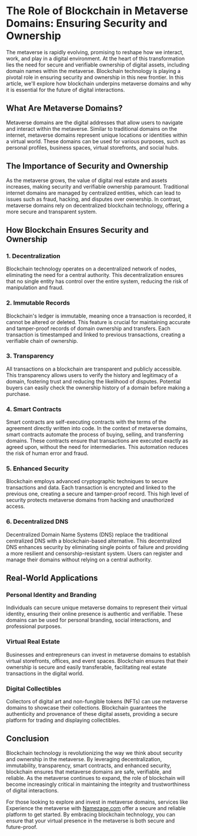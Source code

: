 # The Role of Blockchain in Metaverse Domains: Ensuring Security and Ownership

The metaverse is rapidly evolving, promising to reshape how we interact, work, and play in a digital environment. At the heart of this transformation lies the need for secure and verifiable ownership of digital assets, including domain names within the metaverse. Blockchain technology is playing a pivotal role in ensuring security and ownership in this new frontier. In this article, we'll explore how blockchain underpins metaverse domains and why it is essential for the future of digital interactions.

## What Are Metaverse Domains?

Metaverse domains are the digital addresses that allow users to navigate and interact within the metaverse. Similar to traditional domains on the internet, metaverse domains represent unique locations or identities within a virtual world. These domains can be used for various purposes, such as personal profiles, business spaces, virtual storefronts, and social hubs.

## The Importance of Security and Ownership

As the metaverse grows, the value of digital real estate and assets increases, making security and verifiable ownership paramount. Traditional internet domains are managed by centralized entities, which can lead to issues such as fraud, hacking, and disputes over ownership. In contrast, metaverse domains rely on decentralized blockchain technology, 
offering a more secure and transparent system.

## How Blockchain Ensures Security and Ownership

### 1. Decentralization

Blockchain technology operates on a decentralized network of nodes, eliminating the need for a central authority. This decentralization ensures that no single entity has control over the entire system, reducing the risk of manipulation and fraud.

### 2. Immutable Records

Blockchain's ledger is immutable, meaning once a transaction is recorded, it cannot be altered or deleted. This feature is crucial for maintaining accurate and tamper-proof records of domain ownership and transfers. Each transaction is timestamped and linked to previous transactions, creating a verifiable chain of ownership.

### 3. Transparency

All transactions on a blockchain are transparent and publicly accessible. This transparency allows users to verify the history and legitimacy of a domain, fostering trust and reducing the likelihood of disputes. Potential buyers can easily check the ownership history of a domain before making a purchase.

### 4. Smart Contracts

Smart contracts are self-executing contracts with the terms of the agreement directly written into code. In the context of metaverse domains, smart contracts automate the process of buying, selling, and transferring domains. These contracts ensure that transactions are executed exactly as agreed upon, without the need for intermediaries. This automation reduces the risk of human error and fraud.

### 5. Enhanced Security

Blockchain employs advanced cryptographic techniques to secure transactions and data. Each transaction is encrypted and linked to the previous one, creating a secure and tamper-proof record. This high level of security protects metaverse domains from hacking and unauthorized access.

### 6. Decentralized DNS

Decentralized Domain Name Systems (DNS) replace the traditional centralized DNS with a blockchain-based alternative. This decentralized DNS enhances security by eliminating single points of failure and providing a more resilient and censorship-resistant system. Users can register and manage their domains without relying on a central authority.

## Real-World Applications

### Personal Identity and Branding

Individuals can secure unique metaverse domains to represent their virtual identity, ensuring their online presence is authentic and verifiable. These domains can be used for personal branding, social interactions, and professional purposes.

### Virtual Real Estate

Businesses and entrepreneurs can invest in metaverse domains to establish virtual storefronts, offices, and event spaces. Blockchain ensures that their ownership is secure and easily transferable, facilitating real estate transactions in the digital world.

### Digital Collectibles

Collectors of digital art and non-fungible tokens (NFTs) can use metaverse domains to showcase their collections. Blockchain guarantees the authenticity and provenance of these digital assets, providing a secure platform for trading and displaying collectibles.

## Conclusion

Blockchain technology is revolutionizing the way we think about security and ownership in the metaverse. By leveraging decentralization, immutability, transparency, smart contracts, and enhanced security, blockchain ensures that metaverse domains are safe, verifiable, and reliable. As the metaverse continues to expand, the role of blockchain will become increasingly critical in maintaining the integrity and trustworthiness of digital interactions.

For those looking to explore and invest in metaverse domains, services like Experience the metaverse with <a href="https://namezage.com/affliate/4w4y2pkr9jsw8w">Namezage.com</a> offer a secure and reliable platform to get started. By embracing blockchain technology, you can ensure that your virtual presence in the metaverse is both secure and future-proof.


